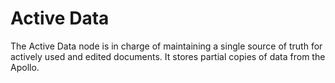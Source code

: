 # Active Data
The Active Data node is in charge of maintaining a single source of truth for actively used and edited documents. It stores partial copies of data from the Apollo.